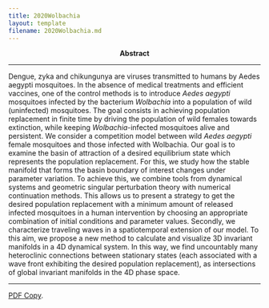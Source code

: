 ```yaml
---
title: 2020Wolbachia
layout: template
filename: 2020Wolbachia.md
--- 
```

<p align="center">
<b>Abstract</b>
</p>


***
Dengue, zyka and chikungunya are viruses transmitted to humans by Aedes aegypti mosquitoes. In the absence of medical treatments and efficient vaccines, one of the control methods is to introduce <i>Aedes aegypti</i> mosquitoes infected by the bacterium <i>Wolbachia</i>  into a population of wild (uninfected) mosquitoes. The goal consists in achieving population replacement in finite time by driving the population of wild females towards extinction, while keeping <i>Wolbachia</i>-infected mosquitoes alive and persistent. 
We consider a competition model between wild <i>Aedes aegypti</i> female mosquitoes and those infected with  Wolbachia. Our goal is to examine the basin of attraction of a desired equilibrium state which represents the population replacement. For this, we study how the stable manifold that forms the basin boundary of interest changes under parameter variation. To achieve this, we combine tools from dynamical systems and geometric singular perturbation theory with numerical continuation methods. This allows us to present a strategy to get the desired population replacement with a minimum amount of released infected mosquitoes in a human intervention by choosing an appropriate combination of initial conditions and parameter values. Secondly, we characterize traveling waves in a spatiotemporal extension of our model. To this aim, we propose a new method to calculate and visualize 3D invariant manifolds in a 4D dynamical system.  In this way, we find uncountably many heteroclinic connections between stationary states (each associated with a wave front exhibiting the desired population replacement), as intersections of global invariant manifolds in the 4D phase space.

***

[PDF Copy](/assets/files/2020Wolbachia.pdf).
